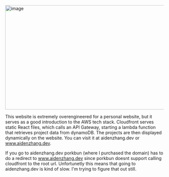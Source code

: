
<img width="2307" height="333" alt="image" src="https://github.com/user-attachments/assets/d341d0b9-1bb2-4b98-b97f-10bd63a11422" />

This website is extremely overengineered for a personal website, but it serves as a good introduction to the AWS tech stack. Cloudfront serves static React files, which calls an API Gateway, starting a lambda function that retrieves project data from dynamoDB. The projects are then displayed dynamically on the website. You can visit it at aidenzhang.dev or www.aidenzhang.dev.

If you go to aidenzhang.dev porkbun (where I purchased the domain) has to do a redirect to www.aidenzhang.dev since porkbun doesnt support calling cloudfront to the root url. Unfortunetly this means that going to aidenzhang.dev is kind of slow. I'm trying to figure that out still.
